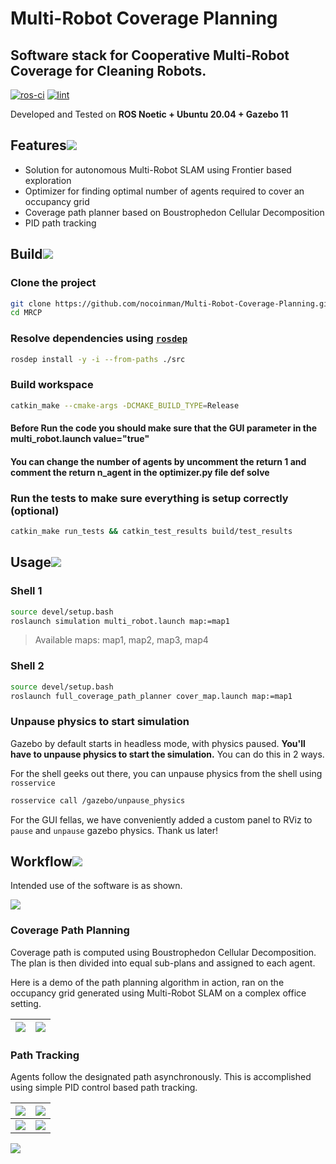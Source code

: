 # Multi-Robot Coverage Planning

## Software stack for Cooperative Multi-Robot Coverage for Cleaning Robots.

[![ros-ci](https://github.com/nocoinman/MRCP/actions/workflows/ros-ci.yaml/badge.svg)](https://github.com/nocoinman/MRCP/actions/workflows/ros-ci.yaml)
[![lint](https://github.com/nocoinman/MRCP/actions/workflows/lint.yaml/badge.svg)](https://github.com/nocoinman/MRCP/actions/workflows/lint.yaml)

Developed and Tested on **ROS Noetic + Ubuntu 20.04 + Gazebo 11**

## Features![](./media/img/pin.svg)

* Solution for autonomous Multi-Robot SLAM using Frontier based exploration
* Optimizer for finding optimal number of agents required to cover an occupancy grid
* Coverage path planner based on Boustrophedon Cellular Decomposition
* PID path tracking

## Build![](./media/img/pin.svg)

### Clone the project

```bash
git clone https://github.com/nocoinman/Multi-Robot-Coverage-Planning.git
cd MRCP
```

### Resolve dependencies using [`rosdep`](http://wiki.ros.org/rosdep)

```bash
rosdep install -y -i --from-paths ./src
```

### Build workspace

```bash
catkin_make --cmake-args -DCMAKE_BUILD_TYPE=Release
```
#### Before Run the code you should make sure that the GUI parameter in the multi_robot.launch value="true"
#### You can change the number of agents by uncomment the return 1 and comment the return n_agent in the optimizer.py file   def solve
### Run the tests to make sure everything is setup correctly (optional)

```bash
catkin_make run_tests && catkin_test_results build/test_results
```

## Usage![](./media/img/pin.svg)

### Shell 1

```bash
source devel/setup.bash
roslaunch simulation multi_robot.launch map:=map1
```
> Available maps: map1, map2, map3, map4

### Shell 2

```bash
source devel/setup.bash
roslaunch full_coverage_path_planner cover_map.launch map:=map1
```

### Unpause physics to start simulation

Gazebo by default starts in headless mode, with physics paused. **You'll have to unpause physics to start the simulation.**
You can do this in 2 ways.

For the shell geeks out there, you can unpause physics from the shell using `rosservice`

```bash
rosservice call /gazebo/unpause_physics
```

For the GUI fellas, we have conveniently added a custom panel to RViz to `pause` and `unpause` gazebo physics. Thank us later!

## Workflow![](./media/img/pin.svg)

Intended use of the software is as shown.

![](./media/img/workflow.png)

### Coverage Path Planning

Coverage path is computed using Boustrophedon Cellular Decomposition. The plan is then divided into equal sub-plans and 
assigned to each agent.

Here is a demo of the path planning algorithm in action, ran on the occupancy grid generated using Multi-Robot SLAM on a
complex office setting.

|![](./media/img/World-Office.jpg) | ![](./media/img/Coverage-Plan-Office.png) |
|:--------------------------------:|:-----------------------------------------:|

### Path Tracking

Agents follow the designated path asynchronously. This is accomplished using simple PID control based path tracking.

|![](./media/map1.gif) | ![](./media/map2.gif) |
|:--------------------:|:---------------------:|
|![](./media/map3.gif) | ![](./media/map4.gif) |

![](./media/img/efficiency.png)
